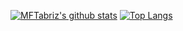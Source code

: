 [![MFTabriz's github stats](https://github-readme-stats.vercel.app/api?username=MFTabriz&theme=material-palenight)](https://github.com/MFTabriz/MFTabriz)
[![Top Langs](https://github-readme-stats.vercel.app/api/top-langs/?username=MFTabriz&theme=material-palenight&layout=compact)](https://github.com/MFTabriz/MFTabriz)
